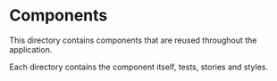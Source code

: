 # Components

This directory contains components that are reused throughout the application.

Each directory contains the component itself, tests, stories and styles.
